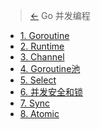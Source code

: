 > [←](god/README.md)
> Go 并发编程

* [1. Goroutine](god/go_concurrent/1.Goroutine.md)
* [2. Runtime](god/go_concurrent/2.Runtime.md)
* [3. Channel](god/go_concurrent/3.channel.md)
* [4. Goroutine池](god/go_concurrent/4.goroutine池.md)
* [5. Select](god/go_concurrent/5.select.md)
* [6. 并发安全和锁](god/go_concurrent/6.并发安全和锁.md)
* [7. Sync](god/go_concurrent/7.Sync.md)
* [8. Atomic](god/go_concurrent/8.Atomic.md)
